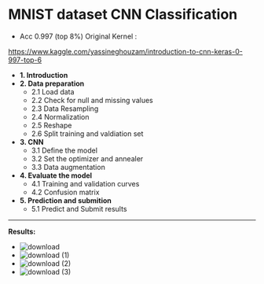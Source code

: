 # MNIST dataset CNN Classification

* Acc 0.997 (top 8%)
Original Kernel : 

https://www.kaggle.com/yassineghouzam/introduction-to-cnn-keras-0-997-top-6



* **1. Introduction**
* **2. Data preparation**
    * 2.1 Load data
    * 2.2 Check for null and missing values
    * 2.3 Data Resampling
    * 2.4 Normalization
    * 2.5 Reshape
    * 2.6 Split training and valdiation set
* **3. CNN**
    * 3.1 Define the model
    * 3.2 Set the optimizer and annealer
    * 3.3 Data augmentation
* **4. Evaluate the model**
    * 4.1 Training and validation curves
    * 4.2 Confusion matrix
* **5. Prediction and submition**
    * 5.1 Predict and Submit results
_______

**Results:**

  * ![download](https://user-images.githubusercontent.com/44786324/170898585-df96d8b3-6ae4-4c27-9a76-88ef3d339700.png)
  * ![download (1)](https://user-images.githubusercontent.com/44786324/170898571-37116845-9615-4014-b43f-34d79cbf27ed.png)
  * ![download (2)](https://user-images.githubusercontent.com/44786324/170898597-eca1bbab-2d29-4f5e-ae16-5d82de965a71.png)
  * ![download (3)](https://user-images.githubusercontent.com/44786324/170898607-f3b2c003-1e69-4b24-aa68-29a5e93b5240.png)
